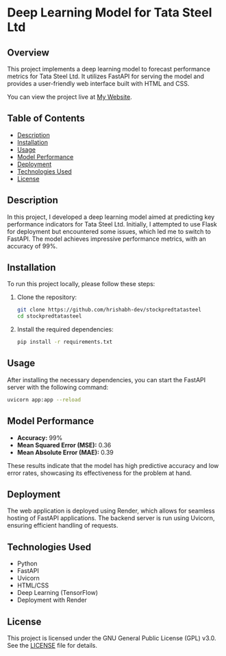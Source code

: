 # Deep Learning Model for Tata Steel Ltd

## Overview
This project implements a deep learning model to forecast performance metrics for Tata Steel Ltd. It utilizes FastAPI for serving the model and provides a user-friendly web interface built with HTML and CSS. 

You can view the project live at [My Website](https://stockprediction-qott.onrender.com).

## Table of Contents
- [Description](#description)
- [Installation](#installation)
- [Usage](#usage)
- [Model Performance](#model-performance)
- [Deployment](#deployment)
- [Technologies Used](#technologies-used)
- [License](#license)

## Description
In this project, I developed a deep learning model aimed at predicting key performance indicators for Tata Steel Ltd. Initially, I attempted to use Flask for deployment but encountered some issues, which led me to switch to FastAPI. The model achieves impressive performance metrics, with an accuracy of 99%.

## Installation
To run this project locally, please follow these steps:

1. Clone the repository:
   ```bash
   git clone https://github.com/hrishabh-dev/stockpredtatasteel
   cd stockpredtatasteel
   ```

2. Install the required dependencies:
   ```bash
   pip install -r requirements.txt
   ```

## Usage
After installing the necessary dependencies, you can start the FastAPI server with the following command:

```bash
uvicorn app:app --reload
```

## Model Performance
- **Accuracy:** 99%
- **Mean Squared Error (MSE):** 0.36
- **Mean Absolute Error (MAE):** 0.39

These results indicate that the model has high predictive accuracy and low error rates, showcasing its effectiveness for the problem at hand.

## Deployment
The web application is deployed using Render, which allows for seamless hosting of FastAPI applications. The backend server is run using Uvicorn, ensuring efficient handling of requests.

## Technologies Used
- Python
- FastAPI
- Uvicorn
- HTML/CSS
- Deep Learning (TensorFlow)
- Deployment with Render

## License
This project is licensed under the GNU General Public License (GPL) v3.0. See the [LICENSE](LICENSE) file for details.



